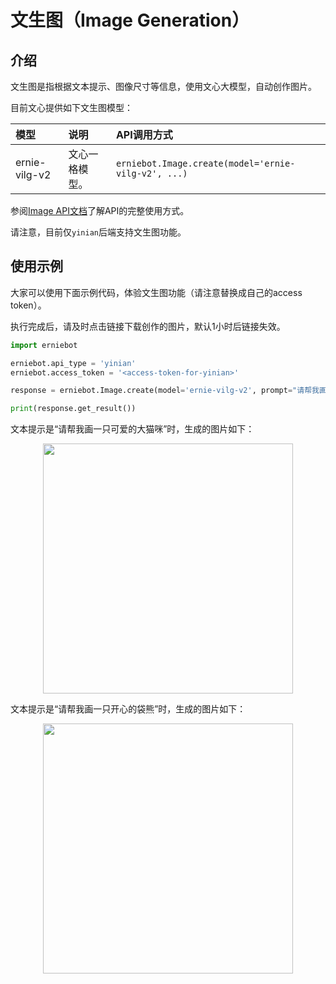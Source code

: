 # 文生图（Image Generation）

## 介绍

文生图是指根据文本提示、图像尺寸等信息，使用文心大模型，自动创作图片。

目前文心提供如下文生图模型：

| 模型 | 说明 | API调用方式 |
| :--- | :---- | :----- |
| ernie-vilg-v2 | 文心一格模型。 | `erniebot.Image.create(model='ernie-vilg-v2', ...)` |

参阅[Image API文档](../api_reference/image.md)了解API的完整使用方式。

请注意，目前仅`yinian`后端支持文生图功能。

## 使用示例

大家可以使用下面示例代码，体验文生图功能（请注意替换成自己的access token）。

执行完成后，请及时点击链接下载创作的图片，默认1小时后链接失效。

```{.py .copy}
import erniebot

erniebot.api_type = 'yinian'
erniebot.access_token = '<access-token-for-yinian>'

response = erniebot.Image.create(model='ernie-vilg-v2', prompt="请帮我画一只可爱的大猫咪", width=512, height=512, version='v2', image_num=1)

print(response.get_result())
```

文本提示是“请帮我画一只可爱的大猫咪”时，生成的图片如下：

<div align="center">
<img src="https://user-images.githubusercontent.com/52520497/263970054-abf68cb8-3ad3-48cb-942f-1fc3075d5452.png" width="400">  
</div>

文本提示是“请帮我画一只开心的袋熊”时，生成的图片如下：

<div align="center">
<img src="https://user-images.githubusercontent.com/52520497/263970013-53eef22c-5ad0-4d60-835b-5f7b699fb3ef.png" width="400">  
</div>
